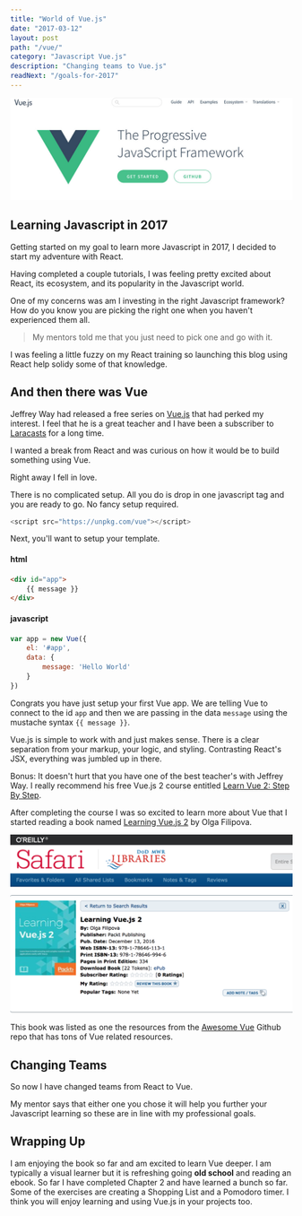 ```yaml
---
title: "World of Vue.js"
date: "2017-03-12"
layout: post
path: "/vue/"
category: "Javascript Vue.js"
description: "Changing teams to Vue.js"
readNext: "/goals-for-2017"
---
```


![vue](./vue.jpg)

## Learning Javascript in 2017

Getting started on my goal to learn more Javascript in 2017, I decided to start my adventure with React.

Having completed a couple tutorials, I was feeling pretty excited about React, its ecosystem, and its popularity in the Javascript world.

One of my concerns was am I investing in the right Javascript framework? How do you know you are picking the right one when you haven't experienced them all.

> My mentors told me that you just need to pick one and go with it.

I was feeling a little fuzzy on my React training so launching this blog using React help solidy some of that knowledge.

## And then there was Vue

Jeffrey Way had released a free series on [Vue.js][vue] that had perked my interest. I feel that he is a great teacher and I have been a subscriber to [Laracasts][laracasts] for a long time.

I wanted a break from React and was curious on how it would be to build something using Vue.

Right away I fell in love.

There is no complicated setup. All you do is drop in one javascript tag and you are ready to go. No fancy setup required.

```js
<script src="https://unpkg.com/vue"></script>
```

Next, you'll want to setup your template.

#### html

```html
<div id="app">
    {{ message }}
</div>
```

#### javascript

```javascript
var app = new Vue({
    el: '#app',
    data: {
        message: 'Hello World'
    }
})
```

Congrats you have just setup your first Vue app. We are telling Vue to connect to the id `app` and then we are passing in the data `message` using the mustache syntax `{{ message }}`.

Vue.js is simple to work with and just makes sense. There is a clear separation from your markup, your logic, and styling. Contrasting React's JSX, everything was jumbled up in there.

Bonus: It doesn't hurt that you have one of the best teacher's with Jeffrey Way. I really recommend his free Vue.js 2 course entitled [Learn Vue 2: Step By Step][laracast-vue].


After completing the course I was so excited to learn more about Vue that I started reading a book named [Learning Vue.js 2][book] by Olga Filipova.

![book](./book.png)

This book was listed as one the resources from the [Awesome Vue][awesome-vue] Github repo that has tons of Vue related resources.

## Changing Teams

So now I have changed teams from React to Vue.

My mentor says that either one you chose it will help you further your Javascript learning so these are in line with my professional goals.

## Wrapping Up

I am enjoying the book so far and am excited to learn Vue deeper. I am typically a visual learner but it is refreshing going **old school** and reading an ebook. So far I have completed Chapter 2 and have learned a bunch so far. Some of the exercises are creating a Shopping List and a Pomodoro timer. I think you will enjoy learning and using Vue.js in your projects too.

[vue]: https://vuejs.org/
[laracasts]: https://laracasts.com/
[laracast-vue]: https://laracasts.com/series/learn-vue-2-step-by-step
[awesome-vue]: https://github.com/vuejs/awesome-vue
[book]: https://www.packtpub.com/web-development/learning-vuejs-2